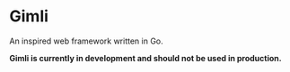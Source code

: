 # Gimli
An inspired web framework written in Go.

**Gimli is currently in development and should not be used in production.**